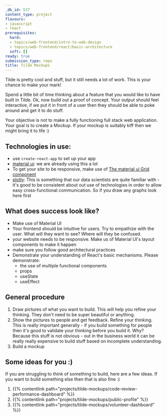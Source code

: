 ```yaml
---
_db_id: 537
content_type: project
flavours:
- javascript
- react
prerequisites:
  hard:
  - topics/web-frontend/intro-to-web-design
  - topics/web-frontend/react/basic-architecture
  soft: []
ready: true
submission_type: repo
title: Tilde Mockups
---
```


Tilde is pretty cool and stuff, but it still needs a lot of work. This is your chance to make your mark!

Spend a little bit of time thinking about a feature that you would like to have built in Tilde.  Ok, now build out a proof of concept. Your output should feel interactive, if we put it in front of a user then they should be able to poke around and get it to do stuff.

Your objective is not to make a fully functioning full stack web application. Your goal is to create a Mockup. If your mockup is suitably kiff then we might bring it to life :)

## Technologies in use:

- use `create-react-app` to set up your app
- [material ui](https://mui.com/): we are already using this a lot
- To get your site to be responsive, make use of [The material ui Grid component](https://material-ui.com/components/grid/)
- [plotly](https://plotly.com/javascript/react/): This is something that our data scientists are quite familiar with - it's good to be consistent about out use of technologies in order to allow easy cross-functional communication. So if you draw any graphs look here first

## What does success look like?

- Make use of Material UI
- Your frontend should be intuitive for users. Try to empathize with the user. What will they want to see? Where will they be confused.
- your website needs to be responsive. Make us of Material UI's layout components to make it happen
- make sure you follow good architectural practices
- Demonstrate your understanding of React's basic mechanisms. Please demonstrate:
  - the use of multiple functional components
  - props
  - useState
  - useEffect

## General procedure

1. Draw pictures of what you want to build. This will help you refine your thinking. They don't need to be super beautiful or anything.
2. Show the pictures to people and get feedback. Refine your thinking. This is really important generally - if you build something for people then it's good to validate your thinking before you build it. Why? Because this stuff is not obvious - out in the business world it can be really really expensive to build stuff based on incomplete understanding.
3. Build a mockup

## Some ideas for you :)

If you are struggling to think of something to build, here are a few ideas. If you want to build something else then that is also fine :)

1. {{% contentlink path="projects/tilde-mockups/code-review-performance-dashboard" %}}
2. {{% contentlink path="projects/tilde-mockups/public-profile" %}}
3. {{% contentlink path="projects/tilde-mockups/volunteer-dashboard" %}}
